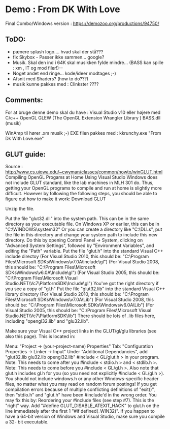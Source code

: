 Demo : From DK With Love
===================================
Final Combo/Windows version : https://demozoo.org/productions/94750/

**ToDO:**  
-----------------------------------
- pænere splash logo.... hvad skal der stå???
- fix Skybox  - Passer ikke sammen... google?
- Musik. Skal den ind i 64K skal musikken fylde mindre...  (BASS kan spille : xm , IT og mod filer!)--
- Noget andet end ringe...   kode/ideer modtages ;-)
- Afsnit med Shaders? (how to do???)
- musik kunne pakkes med : Clinkster ????

**Comments:**
--------------------------------------------------
For at bruge denne demo skal du have :
Visual Studio v10 eller højere med C/c++ 
OpenGL
GLEW (The OpenGL Extension Wrangler Library )
BASS.dll  (musik) 

WinAmp til hører .xm musik ;-)
EXE filen pakkes med :  kkrunchy.exe "From Dk With Love.exe"

**GLUT guide:**
--------------------------------------------------
Source : http://www.cs.uiowa.edu/~cwyman/classes/common/howto/winGLUT.html
Compiling OpenGL Progams at Home Using Visual Studio
Windows does not include GLUT standard, like the lab machines in MLH 301 do. Thus, getting
your OpenGL programs to compile and run at home is slightly more difficult. However by
following the following steps, you should be able to figure out how to make it work: Download GLUT

Unzip the file.

Put the file "glut32.dll" into the system path.
This can be in the same directory as your executable file.
On Windows XP or earlier, this can be in "C:\WINDOWS\system32"
Or you can create a directory like "C:\DLLs", put the file in this directory and change your system
path to include this new directory.
Do this by opening Control Panel -> System, clicking on "Advanced System Settings", followed by "Environment Variables", and editing the "Path" variable.
Put the file "glut.h" into the standard Visual C++ include directoy
(For Visual Studio 2010, this should be: "C:\Program Files\Microsoft SDKs\Windows\v7.0A\include\gl")
(For Visual Studio 2008, this should be: "C:\Program Files\Microsoft SDKs\Windows\v6.0A\Include\gl")
(For Visual Studio 2005, this should be: "C:\Program Files\Microsoft Visual Studio.NET\Vc7\PlatformSDK\Include\gl")
You've got the right directory if you see a copy of "gl.h"
Put the file "glut32.lib" into the standard Visual C++ library directory
(For Visual Studio 2010, this should be: "C:\Program Files\Microsoft SDKs\Windows\v7.0A\Lib")
(For Visual Studio 2008, this should be: "C:\Program Files\Microsoft SDKs\Windows\v6.0A\Lib")
(For Visual Studio 2005, this should be: "C:\Program Files\Microsoft Visual Studio.NET\Vc7\PlatformSDK\lib")
There should be lots of .lib files here, including "opengl32.lib" and "glu32.lib".

Make sure your Visual C++ project links in the GLUT/gl/glu libraries (see also this page). This is located in:

Menu: "Project -> (your-project-name) Properties"
Tab: "Configuration Properties -> Linker -> Input"
Under "Additional Dependancies", add "glut32.lib glu32.lib opengl32.lib"
#include < GL/glut.h > in your program.
Note: This needs to come after you #include < stdio.h > and < stdlib.h >.
Note: This needs to come before you #include < GL/gl.h >.
Also note that glut.h includes gl.h for you (so you need not explicitly #include < GL/gl.h >).
You should not include windows.h or any other Windows-specific header files, no matter what you
may read on random forum postings!
If you get compilation errors because of multiple conflicting definitions of "exit()", then "stdio.h"
and "glut.h" have been #include'd in the wrong order. You may fix this by:
Reordering your #include files (see step #7). This is the "right" way.
Add "#define GLUT_DISABLE_ATEXIT_HACK" to glut.h on the line immediately after the first 1
"#if defined(_WIN32)".
If you happen to have a 64-bit version of Windows and Visual Studio, make sure you compile a 32-
bit executable.
